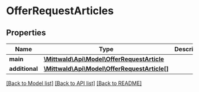 # OfferRequestArticles

## Properties
Name | Type | Description | Notes
------------ | ------------- | ------------- | -------------
**main** | [**\Mittwald\Api\Model\OfferRequestArticle**](OfferRequestArticle.md) |  | 
**additional** | [**\Mittwald\Api\Model\OfferRequestArticle[]**](OfferRequestArticle.md) |  | [optional] 

[[Back to Model list]](../../README.md#documentation-for-models) [[Back to API list]](../../README.md#documentation-for-api-endpoints) [[Back to README]](../../README.md)

